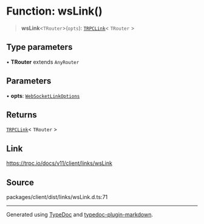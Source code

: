 # Function: wsLink()

> **wsLink**\<`TRouter`\>(`opts`): [`TRPCLink`](../type-aliases/TRPCLink.md)\< `TRouter` \>

## Type parameters

• **TRouter** extends `AnyRouter`

## Parameters

• **opts**: [`WebSocketLinkOptions`](../interfaces/WebSocketLinkOptions.md)

## Returns

[`TRPCLink`](../type-aliases/TRPCLink.md)\< `TRouter` \>

## Link

https://trpc.io/docs/v11/client/links/wsLink

## Source

packages/client/dist/links/wsLink.d.ts:71

***

Generated using [TypeDoc](https://typedoc.org) and [typedoc-plugin-markdown](https://typedoc-plugin-markdown.org).
